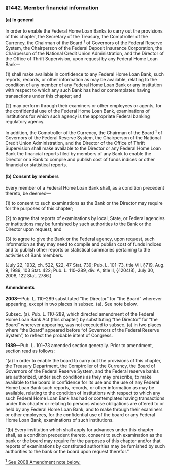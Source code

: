### §1442. Member financial information ###

#### (a) In general ####

In order to enable the Federal Home Loan Banks to carry out the provisions of this chapter, the Secretary of the Treasury, the Comptroller of the Currency, the Chairman of the Board <sup><a href="#1442_1_target" name="1442_1">1</a></sup> of Governors of the Federal Reserve System, the Chairperson of the Federal Deposit Insurance Corporation, the Chairperson of the National Credit Union Administration, and the Director of the Office of Thrift Supervision, upon request by any Federal Home Loan Bank—

(1) shall make available in confidence to any Federal Home Loan Bank, such reports, records, or other information as may be available, relating to the condition of any member of any Federal Home Loan Bank or any institution with respect to which any such Bank has had or contemplates having transactions under this chapter; and

(2) may perform through their examiners or other employees or agents, for the confidential use of the Federal Home Loan Bank, examinations of institutions for which such agency is the appropriate Federal banking regulatory agency.

In addition, the Comptroller of the Currency, the Chairman of the Board <sup><a href="#1442_1_target" name="1442_1">1</a></sup> of Governors of the Federal Reserve System, the Chairperson of the National Credit Union Administration, and the Director of the Office of Thrift Supervision shall make available to the Director or any Federal Home Loan Bank the financial reports filed by members of any Bank to enable the Director or a Bank to compile and publish cost of funds indices or other financial or statistical reports.

#### (b) Consent by members ####

Every member of a Federal Home Loan Bank shall, as a condition precedent thereto, be deemed—

(1) to consent to such examinations as the Bank or the Director may require for the purposes of this chapter;

(2) to agree that reports of examinations by local, State, or Federal agencies or institutions may be furnished by such authorities to the Bank or the Director upon request; and

(3) to agree to give the Bank or the Federal agency, upon request, such information as they may need to compile and publish cost of funds indices and to publish other reports or statistical summaries pertaining to the activities of Bank members.

(July 22, 1932, ch. 522, §22, 47 Stat. 739; Pub. L. 101–73, title VII, §719, Aug. 9, 1989, 103 Stat. 422; Pub. L. 110–289, div. A, title II, §1204(8), July 30, 2008, 122 Stat. 2786.)

#### Amendments ####

**2008**—Pub. L. 110–289 substituted “the Director” for “the Board” wherever appearing, except in two places in subsec. (a). See note below.

Subsec. (a). Pub. L. 110–289, which directed amendment of the Federal Home Loan Bank Act (this chapter) by substituting “the Director” for “the Board” wherever appearing, was not executed to subsec. (a) in two places where “the Board” appeared before “of Governors of the Federal Reserve System”, to reflect the probable intent of Congress.

**1989**—Pub. L. 101–73 amended section generally. Prior to amendment, section read as follows:

“(a) In order to enable the board to carry out the provisions of this chapter, the Treasury Department, the Comptroller of the Currency, the Board of Governors of the Federal Reserve System, and the Federal reserve banks are authorized, under such conditions as they may prescribe, to make available to the board in confidence for its use and the use of any Federal Home Loan Bank such reports, records, or other information as may be available, relating to the condition of institutions with respect to which any such Federal Home Loan Bank has had or contemplates having transactions under this chapter or relating to persons whose obligations are offered to or held by any Federal Home Loan Bank, and to make through their examiners or other employees, for the confidential use of the board or any Federal Home Loan Bank, examinations of such institutions.

“(b) Every institution which shall apply for advances under this chapter shall, as a condition precedent thereto, consent to such examination as the bank or the board may require for the purposes of this chapter and/or that reports of examinations by constituted authorities may be furnished by such authorities to the bank or the board upon request therefor.”

[<sup>1</sup> See 2008 Amendment note below.](#1442_1)